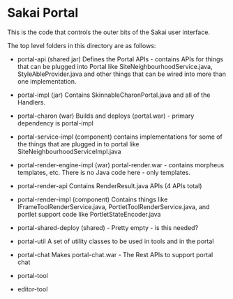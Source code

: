 Sakai Portal
============

This is the code that controls the outer bits of the Sakai user interface.

The top level folders in this directory are as follows:

* portal-api (shared jar) Defines the Portal APIs - contains APIs for things that can be
plugged into Portal like SiteNeighbourhoodService.java, StyleAbleProvider.java
and other things that can be wired into more than one implementation.  

* portal-impl (jar) Contains SkinnableCharonPortal.java and all of the Handlers.

* portal-charon (war) Builds and deploys (portal.war) - primary dependency is
portal-impl

* portal-service-impl (component) contains implementations for some of the things that are 
plugged in to portal like SiteNeighbourhoodServiceImpl.java

* portal-render-engine-impl (war) portal-render.war - contains morpheus templates, etc. 
There is no Java code here - only templates.

* portal-render-api Contains RenderResult.java APIs (4 APIs total)

* portal-render-impl (component) Contains things like IFrameToolRenderService.java, 
PortletToolRenderService.java, and portlet support code like PortletStateEncoder.java

* portal-shared-deploy (shared) - Pretty empty - is this needed?

* portal-util A set of utility classes to be used in tools and in the portal

* portal-chat Makes portal-chat.war - The Rest APIs to support portal chat

* portal-tool

* editor-tool


